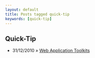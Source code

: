 ```yaml
---
layout: default
title: Posts tagged quick-tip
keywords: [quick-tip]
---
```

<h2 class="category">Quick-Tip</h2>
<ul class="posts">
<li>
<p>
<span class="date">31/12/2010</span> &raquo;
<a href="/blog/web-application-toolkits">Web Application Toolkits</a>
</p>
</li>
</ul>

